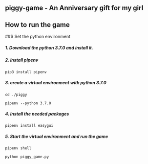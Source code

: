## piggy-game - An Anniversary gift for my girl


## How to run the game

##$ Set the python environment

##### 1. Download the python 3.7.0 and install it.

##### 2. Install pipenv

```
pip3 install pipenv

```
##### 3. create a virtual environment with python 3.7.0
```
cd ./piggy

pipenv --python 3.7.0
```

##### 4. Install the needed packages
```
pipenv install easygui
```

##### 5. Start the virtual environment and run the game
```
pipenv shell

python piggy_game.py
```


